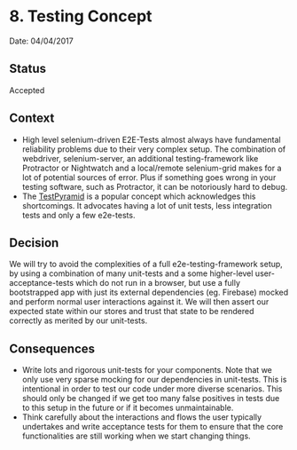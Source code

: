 # 8. Testing Concept

Date: 04/04/2017

## Status

Accepted

## Context

* High level selenium-driven E2E-Tests almost always have fundamental reliability problems due to their very complex
setup. The combination of webdriver, selenium-server, an additional testing-framework like Protractor or Nightwatch
and a local/remote selenium-grid makes for a lot of potential sources of error. Plus if something goes wrong in your
testing software, such as Protractor, it can be notoriously hard to debug.
* The [TestPyramid](https://martinfowler.com/bliki/TestPyramid.html) is a popular concept which acknowledges this
shortcomings. It advocates having a lot of unit tests, less integration tests and only a few e2e-tests.

## Decision

We will try to avoid the complexities of a full e2e-testing-framework setup, by using a combination of many unit-tests
and a some higher-level user-acceptance-tests which do not run in a browser, but use a
fully bootstrapped app with just its external dependencies (eg. Firebase) mocked and perform normal user interactions
against it. We will then assert our expected state within our stores and trust that state to be rendered correctly
as merited by our unit-tests.

## Consequences

* Write lots and rigorous unit-tests for your components. Note that we only use very sparse mocking for our dependencies
in unit-tests. This is intentional in order to test our code under more diverse scenarios. This should only be changed
if we get too many false positives in tests due to this setup in the future or if it becomes unmaintainable.
* Think carefully about the interactions and flows the user typically undertakes and write acceptance tests
for them to ensure that the core functionalities are still working when we start changing things.
